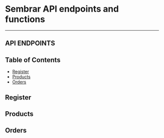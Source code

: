 # Sembrar API endpoints and functions 
***
## API ENDPOINTS
## Table of Contents
- [Register](#register)
- [Products](#products)
- [Orders](#orders)

## Register
<!-- Content for Register section goes here -->

## Products
<!-- Content for Products section goes here -->

## Orders
<!-- Content for Orders section goes here -->
